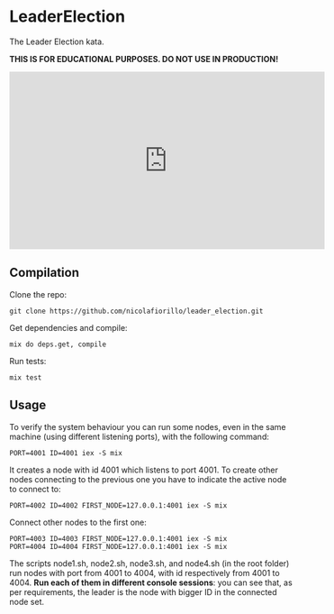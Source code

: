 # LeaderElection

The Leader Election kata.

**THIS IS FOR EDUCATIONAL PURPOSES. DO NOT USE IN PRODUCTION!**

<iframe width="560" height="315" src="https://youtu.be/bl1hxMaOtkw" frameborder="0" allow="autoplay; encrypted-media" allowfullscreen></iframe>

## Compilation

Clone the repo:

    git clone https://github.com/nicolafiorillo/leader_election.git

Get dependencies and compile:
  
    mix do deps.get, compile

Run tests:

    mix test

## Usage

To verify the system behaviour you can run some nodes, even in the same machine (using different listening ports), with the following command:

    PORT=4001 ID=4001 iex -S mix

It creates a node with id 4001 which listens to port 4001.
To create other nodes connecting to the previous one you have to indicate the active node to connect to:

    PORT=4002 ID=4002 FIRST_NODE=127.0.0.1:4001 iex -S mix

Connect other nodes to the first one:

    PORT=4003 ID=4003 FIRST_NODE=127.0.0.1:4001 iex -S mix
    PORT=4004 ID=4004 FIRST_NODE=127.0.0.1:4001 iex -S mix

The scripts node1.sh, node2.sh, node3.sh, and node4.sh (in the root folder) run nodes with port from 4001 to 4004, with id respectively from 4001 to 4004.
**Run each of them in different console sessions**: you can see that, as per requirements, the leader is the node with bigger ID in the connected node set.
